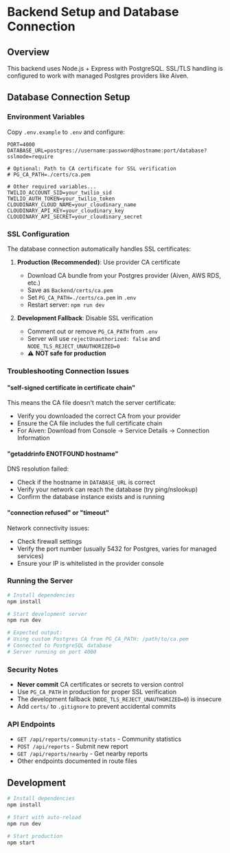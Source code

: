 # Backend Setup and Database Connection

## Overview
This backend uses Node.js + Express with PostgreSQL. SSL/TLS handling is configured to work with managed Postgres providers like Aiven.

## Database Connection Setup

### Environment Variables
Copy `.env.example` to `.env` and configure:

```env
PORT=4000
DATABASE_URL=postgres://username:password@hostname:port/database?sslmode=require

# Optional: Path to CA certificate for SSL verification
# PG_CA_PATH=./certs/ca.pem

# Other required variables...
TWILIO_ACCOUNT_SID=your_twilio_sid
TWILIO_AUTH_TOKEN=your_twilio_token
CLOUDINARY_CLOUD_NAME=your_cloudinary_name
CLOUDINARY_API_KEY=your_cloudinary_key
CLOUDINARY_API_SECRET=your_cloudinary_secret
```

### SSL Configuration

The database connection automatically handles SSL certificates:

1. **Production (Recommended)**: Use provider CA certificate
   - Download CA bundle from your Postgres provider (Aiven, AWS RDS, etc.)
   - Save as `Backend/certs/ca.pem`
   - Set `PG_CA_PATH=./certs/ca.pem` in `.env`
   - Restart server: `npm run dev`

2. **Development Fallback**: Disable SSL verification
   - Comment out or remove `PG_CA_PATH` from `.env`
   - Server will use `rejectUnauthorized: false` and `NODE_TLS_REJECT_UNAUTHORIZED=0`
   - ⚠️ **NOT safe for production**

### Troubleshooting Connection Issues

#### "self-signed certificate in certificate chain"
This means the CA file doesn't match the server certificate:
- Verify you downloaded the correct CA from your provider
- Ensure the CA file includes the full certificate chain
- For Aiven: Download from Console → Service Details → Connection Information

#### "getaddrinfo ENOTFOUND hostname"
DNS resolution failed:
- Check if the hostname in `DATABASE_URL` is correct
- Verify your network can reach the database (try ping/nslookup)
- Confirm the database instance exists and is running

#### "connection refused" or "timeout"
Network connectivity issues:
- Check firewall settings
- Verify the port number (usually 5432 for Postgres, varies for managed services)
- Ensure your IP is whitelisted in the provider console

### Running the Server

```bash
# Install dependencies
npm install

# Start development server
npm run dev

# Expected output:
# Using custom Postgres CA from PG_CA_PATH: /path/to/ca.pem
# Connected to PostgreSQL database
# Server running on port 4000
```

### Security Notes

- **Never commit** CA certificates or secrets to version control
- Use `PG_CA_PATH` in production for proper SSL verification
- The development fallback (`NODE_TLS_REJECT_UNAUTHORIZED=0`) is insecure
- Add `certs/` to `.gitignore` to prevent accidental commits

### API Endpoints

- `GET /api/reports/community-stats` - Community statistics
- `POST /api/reports` - Submit new report
- `GET /api/reports/nearby` - Get nearby reports
- Other endpoints documented in route files

## Development

```bash
# Install dependencies
npm install

# Start with auto-reload
npm run dev

# Start production
npm start
```